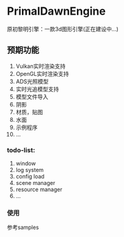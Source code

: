 # PrimalDawnEngine
原初黎明引擎：一款3d图形引擎(正在建设中...)

## 预期功能
1. Vulkan实时渲染支持
2. OpenGL实时渲染支持
3. ADS光照模型
4. 实时光追模型支持
5. 模型文件导入
6. 阴影
7. 材质，贴图
8. 水面
7. 示例程序
8. ...

### todo-list:

1. window
2. log system
3. config load
4. scene manager
5. resource manager
6. ...


### 使用
参考samples

